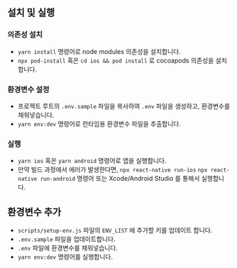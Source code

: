 ## 설치 및 실행

### 의존성 설치

-   `yarn install` 명령어로 node modules 의존성을 설치합니다.
-   `npx pod-install` 혹은 `cd ios && pod install` 로 cocoapods 의존성을 설치합니다.

### 환경변수 설정

-   프로젝트 루트의 `.env.sample` 파일을 복사하여 `.env` 파일을 생성하고, 환경변수를 채워넣습니다.
-   `yarn env:dev` 명령어로 런타임용 환경변수 파일을 추출합니다.

### 실행

-   `yarn ios` 혹은 `yarn android` 명령어로 앱을 실행합니다.
-   만약 빌드 과정에서 에러가 발생한다면, `npx react-native run-ios` `npx react-native run-android` 명령어 또는 Xcode/Android Studio 를 통해서 실행합니다.

## 환경변수 추가

-   `scripts/setup-env.js` 파일의 `ENV_LIST` 에 추가할 키를 업데이트 합니다.
-   `.env.sample` 파일을 업데이트합니다.
-   `.env` 파일에 환경변수를 채워넣습니다.
-   `yarn env:dev` 명령어를 실행합니다.
